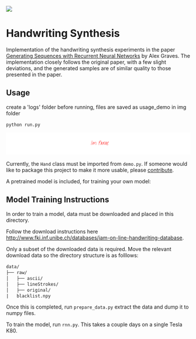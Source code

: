 ![](img/banner.svg)
# Handwriting Synthesis
Implementation of the handwriting synthesis experiments in the paper <a href="https://arxiv.org/abs/1308.0850">Generating Sequences with Recurrent Neural Networks</a> by Alex Graves.  The implementation closely follows the original paper, with a few slight deviations, and the generated samples are of similar quality to those presented in the paper.

## Usage
create a 'logs' folder before running, files are saved as usage_demo in img folder
```
python run.py
```
![](img/usage_demo.svg)

Currently, the `Hand` class must be imported from `demo.py`.  If someone would like to package this project to make it more usable, please [contribute](#contribute).

A pretrained model is included, for training your own model:

## Model Training Instructions

In order to train a model, data must be downloaded and placed in this directory.

Follow the download instructions here http://www.fki.inf.unibe.ch/databases/iam-on-line-handwriting-database.

Only a subset of the downloaded data is required.  Move the relevant download data so the directory structure is as folllows:

```
data/
├── raw/
│   ├── ascii/
│   ├── lineStrokes/
│   ├── original/
|   blacklist.npy
```

Once this is completed, run `prepare_data.py` extract the data and dump it to numpy files.

To train the model, run `rnn.py`.  This takes a couple days on a single Tesla K80.

